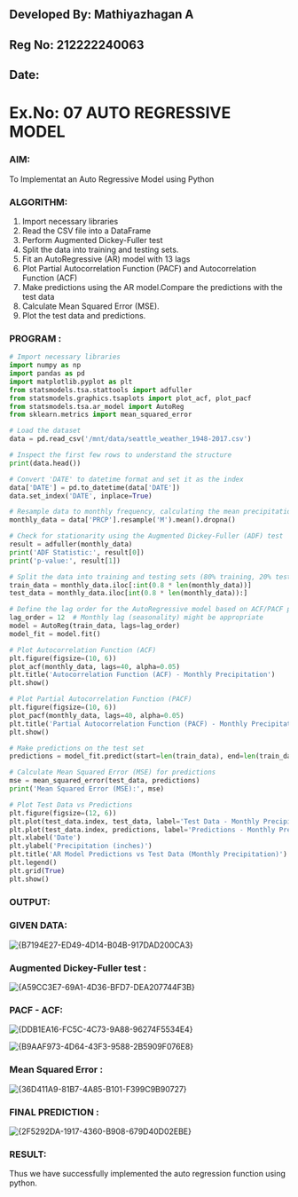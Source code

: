 ## Developed By: Mathiyazhagan A
## Reg No: 212222240063
## Date: 

# Ex.No: 07                                       AUTO REGRESSIVE MODEL



### AIM:
To Implementat an Auto Regressive Model using Python

### ALGORITHM:
1. Import necessary libraries
2. Read the CSV file into a DataFrame
3. Perform Augmented Dickey-Fuller test
4. Split the data into training and testing sets.
5. Fit an AutoRegressive (AR) model with 13 lags
6. Plot Partial Autocorrelation Function (PACF) and Autocorrelation Function (ACF)
7. Make predictions using the AR model.Compare the predictions with the test data
8. Calculate Mean Squared Error (MSE).
9. Plot the test data and predictions.
   
### PROGRAM :
```python
# Import necessary libraries
import numpy as np
import pandas as pd
import matplotlib.pyplot as plt
from statsmodels.tsa.stattools import adfuller
from statsmodels.graphics.tsaplots import plot_acf, plot_pacf
from statsmodels.tsa.ar_model import AutoReg
from sklearn.metrics import mean_squared_error

# Load the dataset
data = pd.read_csv('/mnt/data/seattle_weather_1948-2017.csv')

# Inspect the first few rows to understand the structure
print(data.head())

# Convert 'DATE' to datetime format and set it as the index
data['DATE'] = pd.to_datetime(data['DATE'])
data.set_index('DATE', inplace=True)

# Resample data to monthly frequency, calculating the mean precipitation per month
monthly_data = data['PRCP'].resample('M').mean().dropna()

# Check for stationarity using the Augmented Dickey-Fuller (ADF) test
result = adfuller(monthly_data)
print('ADF Statistic:', result[0])
print('p-value:', result[1])

# Split the data into training and testing sets (80% training, 20% testing)
train_data = monthly_data.iloc[:int(0.8 * len(monthly_data))]
test_data = monthly_data.iloc[int(0.8 * len(monthly_data)):]

# Define the lag order for the AutoRegressive model based on ACF/PACF plots
lag_order = 12  # Monthly lag (seasonality) might be appropriate
model = AutoReg(train_data, lags=lag_order)
model_fit = model.fit()

# Plot Autocorrelation Function (ACF)
plt.figure(figsize=(10, 6))
plot_acf(monthly_data, lags=40, alpha=0.05)
plt.title('Autocorrelation Function (ACF) - Monthly Precipitation')
plt.show()

# Plot Partial Autocorrelation Function (PACF)
plt.figure(figsize=(10, 6))
plot_pacf(monthly_data, lags=40, alpha=0.05)
plt.title('Partial Autocorrelation Function (PACF) - Monthly Precipitation')
plt.show()

# Make predictions on the test set
predictions = model_fit.predict(start=len(train_data), end=len(train_data) + len(test_data) - 1)

# Calculate Mean Squared Error (MSE) for predictions
mse = mean_squared_error(test_data, predictions)
print('Mean Squared Error (MSE):', mse)

# Plot Test Data vs Predictions
plt.figure(figsize=(12, 6))
plt.plot(test_data.index, test_data, label='Test Data - Monthly Precipitation', color='blue', linewidth=2)
plt.plot(test_data.index, predictions, label='Predictions - Monthly Precipitation', color='orange', linestyle='--', linewidth=2)
plt.xlabel('Date')
plt.ylabel('Precipitation (inches)')
plt.title('AR Model Predictions vs Test Data (Monthly Precipitation)')
plt.legend()
plt.grid(True)
plt.show()

```
### OUTPUT:

### GIVEN DATA:

![{B7194E27-ED49-4D14-B04B-917DAD200CA3}](https://github.com/user-attachments/assets/0c492183-aedd-4808-8b24-1762e3fc5c93)

### Augmented Dickey-Fuller test :

![{A59CC3E7-69A1-4D36-BFD7-DEA207744F3B}](https://github.com/user-attachments/assets/40741990-7fab-4e1d-a38a-1c315975d1af)


### PACF - ACF:

![{DDB1EA16-FC5C-4C73-9A88-96274F5534E4}](https://github.com/user-attachments/assets/15382a24-6e36-4db9-b76a-2f2feaa34d91)


![{B9AAF973-4D64-43F3-9588-2B5909F076E8}](https://github.com/user-attachments/assets/c73e833b-bf8f-4883-bb1d-7094245d7fb7)

### Mean Squared Error :

![{36D411A9-81B7-4A85-B101-F399C9B90727}](https://github.com/user-attachments/assets/7a04c1c8-4c70-431a-b7e3-8e34a343c9af)


### FINAL PREDICTION :
![{2F5292DA-1917-4360-B908-679D40D02EBE}](https://github.com/user-attachments/assets/02013918-6176-494e-a1a5-35fc1835b7e0)


### RESULT:
Thus we have successfully implemented the auto regression function using python.
